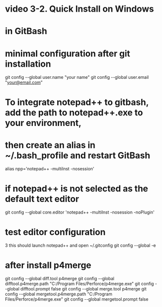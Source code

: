 # video 3-2. Quick Install on Windows
# in GitBash
# minimal configuration after git installation

git config --global user.name "your name"
git config --global user.email "your@email.com"

# To integrate notepad++ to gitbash, add the path to notepad++.exe to your environment,
# then create an alias in ~/.bash_profile and restart GitBash 
alias npp='notepad++ -multiInst -nosession'

# if notepad++ is not selected as the default text editor
git config --global core.editor 'notepad++ -multiInst -nosession -noPlugin'

# test editor configuration
3 this should launch notepad++ and open ~/.gitconfig
git config --global -e

# after install p4merge
git config --global diff.tool p4merge
git config --global difftool.p4merge.path "C:/Program Files/Perforce/p4merge.exe"
git config --global difftool.prompt false
git config --global merge.tool p4merge
git config --global mergetool.p4merge.path "C:/Program Files/Perforce/p4merge.exe"
git config --global mergetool.prompt false
